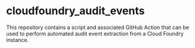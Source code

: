 # cloudfoundry_audit_events
This repository contains a script and associated GitHub Action that can be used to perform automated audit event extraction from a Cloud Foundry instance.
